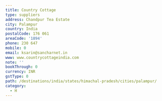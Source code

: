 ```yaml
---
title: Country Cottage
type: suppliers
address: Chandpur Tea Estate
city: Palampur
country: India
postalCode: 176 061
areaCode: '1894'
phone: 230 647
mobile: 0
email: ksarin@sancharnet.in
www: www.countrycottageindia.com
note: ''
bookThrough: 0
currency: INR
gstType: 0
path: /destinations/india/states/himachal-pradesh/cities/palampur/
category:
  - H
---
```


